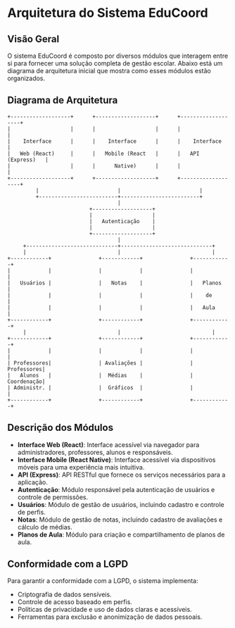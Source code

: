 # Arquitetura do Sistema EduCoord

## Visão Geral
O sistema EduCoord é composto por diversos módulos que interagem entre si para fornecer uma solução completa de gestão escolar. Abaixo está um diagrama de arquitetura inicial que mostra como esses módulos estão organizados.

## Diagrama de Arquitetura

```
+-------------------+      +-------------------+      +-------------------+
|                   |      |                   |      |                   |
|    Interface      |      |    Interface      |      |    Interface      |
|   Web (React)     |      |   Mobile (React   |      |   API (Express)   |
|                   |      |      Native)      |      |                   |
+-------------------+      +-------------------+      +-------------------+
         |                         |                         |
         +-------------------------+-------------------------+
                                   |
                          +-------------------+
                          |                   |
                          |   Autenticação    |
                          |                   |
                          +-------------------+
                                   |
     +-----------------------------+-----------------------------+
     |                             |                             |
+------------+               +------------+               +------------+
|            |               |            |               |            |
|   Usuários |               |   Notas    |               |   Planos   |
|            |               |            |               |    de      |
|            |               |            |               |   Aula     |
+------------+               +------------+               +------------+
     |                             |                             |
+------------+               +------------+               +------------+
|            |               |            |               |            |
| Professores|               | Avaliações |               |  Professores|
|   Alunos   |               |  Médias    |               |  Coordenação|
| Administr. |               |  Gráficos  |               |             |
+------------+               +------------+               +------------+
```

## Descrição dos Módulos
- **Interface Web (React)**: Interface acessível via navegador para administradores, professores, alunos e responsáveis.
- **Interface Mobile (React Native)**: Interface acessível via dispositivos móveis para uma experiência mais intuitiva.
- **API (Express)**: API RESTful que fornece os serviços necessários para a aplicação.
- **Autenticação**: Módulo responsável pela autenticação de usuários e controle de permissões.
- **Usuários**: Módulo de gestão de usuários, incluindo cadastro e controle de perfis.
- **Notas**: Módulo de gestão de notas, incluindo cadastro de avaliações e cálculo de médias.
- **Planos de Aula**: Módulo para criação e compartilhamento de planos de aula.

## Conformidade com a LGPD
Para garantir a conformidade com a LGPD, o sistema implementa:
- Criptografia de dados sensíveis.
- Controle de acesso baseado em perfis.
- Políticas de privacidade e uso de dados claras e acessíveis.
- Ferramentas para exclusão e anonimização de dados pessoais.